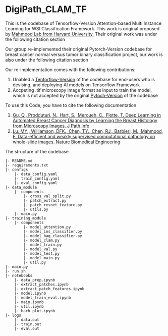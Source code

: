 # DigiPath_CLAM_TF
This is the codebase of Tensorflow-Version Attention-based Multi Instance Learning for WSI Classification Framework. This work is original proposed by [Mahmood Lab from Harvard University.](https://faisal.ai/?fireglass_rsn=true#fireglass_params&tabid=a00145eb29ce3894&start_with_session_counter=2&application_server_address=mc1.prod.fire.glass) Their original work was under the following citation section

Our group re-implemented their original Pytorch-Version codebase for breast cancer normal versus tumor binary classification project, our work is also under the following citation section

Our re-implementation comes with the following contributions:

1. Unabled a [Tenforflow-Version](https://www.tensorflow.org/) of the codebase for end-users who is devising, and deploying AI models on Tensorflow Framework
2. Accpeting .tif microscopy image format as input to train the model, which is not accepted by the original [Pytoch-Version](https://pytorch.org/) of the codebase

To use this Code, you have to cite the following documentation


1. [Gu, Q., Prodduturi, N., Hart, S., Meroueh, C., Flotte, T. Deep Learning in Automated Breast Cancer Diagnosis by Learning the Breast Histology from Microscopy Images. J Path Info](https://www.jpathinformatics.org/article.asp?issn=2153-3539;year=2021;volume=12;issue=1;spage=44;epage=44;aulast=;t=6)
2. [Lu, MY., Williamson, DFK., Chen, TY., Chen, RJ., Barbieri, M., Mahmood, F. Data-efficient and weakly supervised computational pathology on whole-slide images. Nature Biomedical Engineering](https://www.nature.com/articles/s41551-020-00682-w) 


The structure of the codebase
```
|- README.md
|- requirements.txt
|- configs
    |- data_config.yaml
    |- train_config.yaml
    |- eval_config.yaml
|- data_module
    |- components
        |- cross_val_split.py
        |- patch_extract.py
        |- patch_resnet_feature.py
        |- utils.py
    |- main.py
|- training_module
    |- components
        |- model_attention.py
        |- model_ins_classifier.py
        |- model_bag_classifier.py
        |- model_clam.py
        |- model_train.py
        |- model_val.py
        |- model_test.py
        |- model_main.py
        |- util.py
|- main.py
|- run.sh
|- notebooks
    |- data_prep.ipynb
    |- extract_patches.ipynb
    |- extract_patch_features.ipynb
    |- model.ipynb
    |- model_train_eval.ipynb
    |- main.ipynb
    |- util.ipynb
    |- bach_plot.ipynb
|- logs
    |- data.out
    |- train.out
    |- eval.out
```
